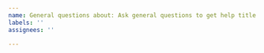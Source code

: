 ```yaml
---
name: General questions about: Ask general questions to get help title: ''
labels: ''
assignees: ''

---
```

